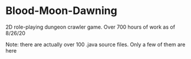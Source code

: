 # Blood-Moon-Dawning
2D role-playing dungeon crawler game. Over 700 hours of work as of 8/26/20

Note: there are actually over 100 .java source files. Only a few of them are here
